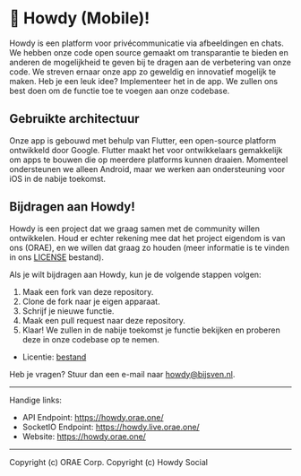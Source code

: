 # 👋 Howdy (Mobile)!

Howdy is een platform voor privécommunicatie via afbeeldingen en chats. We hebben onze code open source gemaakt om transparantie te bieden en anderen de mogelijkheid te geven bij te dragen aan de verbetering van onze code. We streven ernaar onze app zo geweldig en innovatief mogelijk te maken. Heb je een leuk idee? Implementeer het in de app. We zullen ons best doen om de functie toe te voegen aan onze codebase.

## Gebruikte architectuur

Onze app is gebouwd met behulp van Flutter, een open-source platform ontwikkeld door Google. Flutter maakt het voor ontwikkelaars gemakkelijk om apps te bouwen die op meerdere platforms kunnen draaien. Momenteel ondersteunen we alleen Android, maar we werken aan ondersteuning voor iOS in de nabije toekomst.

## Bijdragen aan Howdy!

Howdy is een project dat we graag samen met de community willen ontwikkelen. Houd er echter rekening mee dat het project eigendom is van ons (ORAE), en we willen dat graag zo houden (meer informatie is te vinden in ons [LICENSE](LICENSE) bestand).

Als je wilt bijdragen aan Howdy, kun je de volgende stappen volgen:

1. Maak een fork van deze repository.
2. Clone de fork naar je eigen apparaat.
3. Schrijf je nieuwe functie.
4. Maak een pull request naar deze repository.
5. Klaar! We zullen in de nabije toekomst je functie bekijken en proberen deze in onze codebase op te nemen.

- Licentie: [bestand](LICENSE)

Heb je vragen? Stuur dan een e-mail naar howdy@bijsven.nl.

---
Handige links:
- API Endpoint: https://howdy.orae.one/
- SocketIO Endpoint: https://howdy.live.orae.one/
- Website: https://howdy.orae.one/

---
Copyright (c) ORAE Corp.
Copyright (c) Howdy Social
